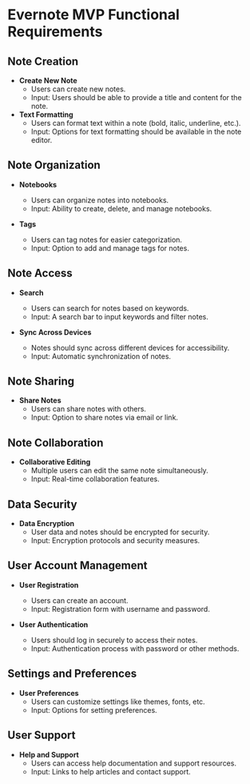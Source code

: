 # Evernote MVP Functional Requirements

## Note Creation

- **Create New Note**
  - Users can create new notes.
  - Input: Users should be able to provide a title and content for the note.
- **Text Formatting**
  - Users can format text within a note (bold, italic, underline, etc.).
  - Input: Options for text formatting should be available in the note editor.

## Note Organization

- **Notebooks**

  - Users can organize notes into notebooks.
  - Input: Ability to create, delete, and manage notebooks.

- **Tags**
  - Users can tag notes for easier categorization.
  - Input: Option to add and manage tags for notes.

## Note Access

- **Search**

  - Users can search for notes based on keywords.
  - Input: A search bar to input keywords and filter notes.

- **Sync Across Devices**
  - Notes should sync across different devices for accessibility.
  - Input: Automatic synchronization of notes.

## Note Sharing

- **Share Notes**
  - Users can share notes with others.
  - Input: Option to share notes via email or link.

## Note Collaboration

- **Collaborative Editing**
  - Multiple users can edit the same note simultaneously.
  - Input: Real-time collaboration features.

## Data Security

- **Data Encryption**
  - User data and notes should be encrypted for security.
  - Input: Encryption protocols and security measures.

## User Account Management

- **User Registration**

  - Users can create an account.
  - Input: Registration form with username and password.

- **User Authentication**
  - Users should log in securely to access their notes.
  - Input: Authentication process with password or other methods.

## Settings and Preferences

- **User Preferences**
  - Users can customize settings like themes, fonts, etc.
  - Input: Options for setting preferences.

## User Support

- **Help and Support**
  - Users can access help documentation and support resources.
  - Input: Links to help articles and contact support.
